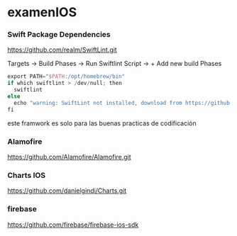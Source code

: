 # examenIOS

### Swift Package Dependencies 

https://github.com/realm/SwiftLint.git
 
Targets -> Build Phases -> Run Swiftlint Script -> + Add new build Phases

```swift
export PATH="$PATH:/opt/homebrew/bin"
if which swiftlint > /dev/null; then
  swiftlint
else
  echo "warning: SwiftLint not installed, download from https://github.com/realm/SwiftLint"
fi
```
este framwork es solo para las buenas practicas de codificación  

### Alamofire

https://github.com/Alamofire/Alamofire.git

### Charts IOS

https://github.com/danielgindi/Charts.git

### firebase

https://github.com/firebase/firebase-ios-sdk
